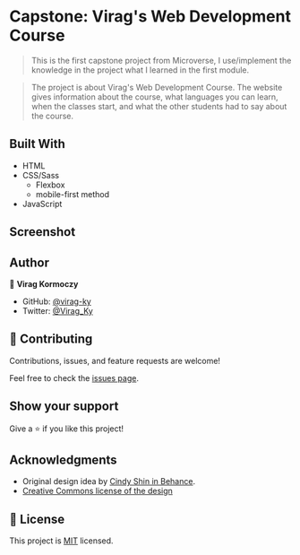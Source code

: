 # Capstone: Virag's Web Development Course

> This is the first capstone project from Microverse, I use/implement the knowledge in the project what I learned in the first module.

> The project is about Virag's Web Development Course. The website gives information about the course, what languages you can learn, when the classes start, and what the other students had to say about the course.

## Built With

- HTML
- CSS/Sass
  - Flexbox
  - mobile-first method
- JavaScript

## Screenshot

## Author

👤 **Virag Kormoczy**

- GitHub: [@virag-ky](https://github.com/virag-ky)
- Twitter: [@Virag_Ky](https://twitter.com/Virag_Ky)

## 🤝 Contributing

Contributions, issues, and feature requests are welcome!

Feel free to check the [issues page](../../issues/).

## Show your support

Give a ⭐️ if you like this project!

## Acknowledgments

- Original design idea by <a href="https://www.behance.net/adagio07">Cindy Shin in Behance</a>.
- <a href="https://creativecommons.org/licenses/by-nc/4.0/">Creative Commons license of the design</a>

## 📝 License

This project is [MIT](./MIT.md) licensed.
